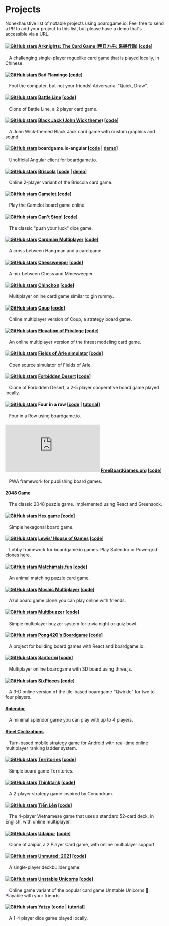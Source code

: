 # Projects

Nonexhaustive list of notable projects using boardgame.io. Feel free to send a PR to add your project to this list, but please have a demo that's accessible via a URL.


#### [![GitHub stars][b-ark]][c-ark] [Arknights: The Card Game (明日方舟: 采掘行动)][p-ark] \[[code][c-ark]\]
&nbsp;&nbsp;
A challenging single-player roguelike card game that is played locally, in Chinese.

[b-ark]: https://img.shields.io/github/stars/dadiaogames/arknights-card-game?label=%E2%98%85&logo=github
[p-ark]: https://dadiaogames.github.io/arknights-card-game/
[c-ark]: https://github.com/dadiaogames/arknights-card-game

#### [![GitHub stars][b1]][c1] Bad Flamingo \[[code][c1]\]
&nbsp;&nbsp;
Fool the computer, but not your friends! Adversarial "Quick, Draw".

[b1]: https://img.shields.io/github/stars/jayelm/bad-flamingo?label=%E2%98%85&logo=github
[c1]: https://github.com/jayelm/bad-flamingo

#### [![GitHub stars][b-bl]][c-bl]  [Battle Line][p-bl] \[[code][c-bl]\]
&nbsp;&nbsp;
Clone of Battle Line, a 2 player card game.

[b-bl]: https://img.shields.io/github/stars/rsandzimier/battleline?label=%E2%98%85&logo=github
[c-bl]: https://github.com/rsandzimier/battleline
[p-bl]: https://rsandzimier.github.io/battleline/

#### [![GitHub stars][jwbj-3]][jwbj-2]  [Black Jack (John Wick theme)][jwbj-1] \[[code][jwbj-2]\]
&nbsp;&nbsp;
A John Wick-themed Black Jack card game with custom graphics and sound.

[jwbj-3]: https://img.shields.io/github/stars/ipkevin/Blackjack-Builder?label=%E2%98%85&logo=github
[jwbj-2]: https://github.com/ipkevin/Blackjack-Builder
[jwbj-1]: https://johnwickblackjack.netlify.app/

#### [![GitHub stars][b2]][c2] boardgame.io-angular \[[code][c2] | [demo][d2]\]
&nbsp;&nbsp;
Unofficial Angular client for boardgame.io.

[b2]: https://img.shields.io/github/stars/turn-based/boardgame.io-angular?label=%E2%98%85&logo=github
[c2]: https://github.com/turn-based/boardgame.io-angular
[d2]: https://turn-based-209306.firebaseapp.com/

#### [![GitHub stars][b-bri]][c-bri] [Briscola][p-bri] \[[code][c-bri] | [demo][d-bri]\]
&nbsp;&nbsp;
Online 2-player variant of the Briscola card game.

[p-bri]: https://instant-briscola.herokuapp.com/
[c-bri]: https://github.com/aflorj/briscola
[d-bri]: https://instant-briscola.herokuapp.com/demo
[b-bri]: https://img.shields.io/github/stars/aflorj/briscola?label=%E2%98%85&logo=github

#### [![GitHub stars][b3]][c3]  [Camelot][p3] \[[code][c3]\]
&nbsp;&nbsp;
Play the Camelot board game online.

[b3]: https://img.shields.io/github/stars/blunket/camelot?label=%E2%98%85&logo=github
[c3]: https://github.com/blunket/camelot
[p3]: https://www.playcamelot.com


#### [![GitHub stars][b4]][c4] [Can't Stop!][p4] \[[code][c4]\]
&nbsp;&nbsp;
The classic "push your luck" dice game.

[b4]: https://img.shields.io/github/stars/simlmx/cantstop?label=%E2%98%85&logo=github
[c4]: https://github.com/simlmx/cantstop
[p4]: https://cantstop.fun


#### [![GitHub stars][b5]][c5] [Cardman Multiplayer][p5] \[[code][c5]\]
&nbsp;&nbsp;
A cross between Hangman and a card game.

[p5]: http://cardman-multiplayer.herokuapp.com
[c5]: https://github.com/VengelStudio/cardman-multiplayer
[b5]: https://img.shields.io/github/stars/VengelStudio/cardman-multiplayer?label=%E2%98%85&logo=github


#### [![GitHub stars][b-chessweeper]][c-chessweeper] [Chessweeper][p-chessweeper] \[[code][c-chessweeper]\]
&nbsp;&nbsp;
A mix between Chess and Minesweeper 

[p-chessweeper]: https://chessweeper.zirk.eu
[c-chessweeper]: https://github.com/Xwilarg/Chessweeper
[b-chessweeper]: https://img.shields.io/github/stars/xwilarg/chessweeper?label=%E2%98%85&logo=github

#### [![GitHub stars][b26]][c26] [Chinchon][p26] \[[code][c26]\]
&nbsp;&nbsp;
Multiplayer online card game similar to gin rummy. 

[p26]: https://chinchon-game.herokuapp.com/
[c26]: https://github.com/maxpaulus43/chinchon
[b26]: https://img.shields.io/github/stars/maxpaulus43/chinchon?label=%E2%98%85&logo=github

#### [![GitHub stars][b21]][c21] [Coup][p21] \[[code][c21]\]
&nbsp;&nbsp;
Online multiplayer version of Coup, a strategy board game.

[p21]: https://online-coup.herokuapp.com/
[c21]: https://github.com/vyang1222/online-coup
[b21]: https://img.shields.io/github/stars/vyang1222/online-coup?label=%E2%98%85&logo=github


#### [![GitHub stars][b6]][c6] [Elevation of Privilege][p6] \[[code][c6]\]
&nbsp;&nbsp;
An online multiplayer version of the threat modeling card game.

[b6]: https://img.shields.io/github/stars/dehydr8/elevation-of-privilege?label=%E2%98%85&logo=github
[p6]: https://elevation-of-privilege.herokuapp.com/
[c6]: https://github.com/dehydr8/elevation-of-privilege


#### [![GitHub stars][b7]][c7] [Fields of Arle simulator][p7] \[[code][c7]\]
&nbsp;&nbsp;
Open source simulator of Fields of Arle.

[b7]: https://img.shields.io/github/stars/philihp/fields-of-arle?label=%E2%98%85&logo=github
[p7]: https://arle.philihp.com
[c7]: https://github.com/philihp/fields-of-arle


#### [![GitHub stars][b-fd]][c-fd] [Forbidden Desert][p-fd] \[[code][c-fd]\]
&nbsp;&nbsp;
Clone of Forbidden Desert, a 2-5 player cooperative board game played locally.

[b-fd]: https://img.shields.io/github/stars/hwabis/forbidden-desert?label=%E2%98%85&logo=github
[p-fd]: https://hwabis.github.io/forbidden-desert/
[c-fd]: https://github.com/hwabis/forbidden-desert


#### [![GitHub stars][b8]][c8] Four in a row \[[code][c8] | [tutorial][t8]\]
&nbsp;&nbsp;
Four in a Row using boardgame.io.

[c8]: https://github.com/PJohannessen/four-in-a-row
[t8]: https://www.lonesomecrowdedweb.com/blog/four-in-a-row-boardgameio/
[b8]: https://img.shields.io/github/stars/PJohannessen/four-in-a-row?label=%E2%98%85&logo=github


#### [![GitHub stars][b9]][c9] [FreeBoardGames.org][p9] \[[code][c9]\]
&nbsp;&nbsp;
PWA framework for publishing board games.

[p9]: https://www.freeboardgames.org
[c9]: https://github.com/freeboardgames/FreeBoardGames.org
[b9]: https://img.shields.io/github/stars/freeboardgames/FreeBoardGames.org?label=%E2%98%85&logo=github


#### [2048 Game][c27]
&nbsp;&nbsp;
The classic 2048 puzzle game. Implemented using React and Greensock.

[c27]: https://2048-online.io/


#### [![GitHub stars][b10]][c10] [Hex game][p10] \[[code][c10]\]
&nbsp;&nbsp;
Simple hexagonal board game.

[p10]: https://korla.github.io/hexgame/build/
[c10]: https://github.com/Korla/hexgame
[b10]: https://img.shields.io/github/stars/Korla/hexgame?label=%E2%98%85&logo=github

#### [![GitHub stars][b-lhog]][c-lhog] [Lewis' House of Games][p-lhog] \[[code][c-lhog]\]
&nbsp;&nbsp;
Lobby framework for boardgame.io games. Play Splendor or Powergrid clones here.

[p-lhog]: https://lhog.lewissilletto.com/
[c-lhog]: https://github.com/sillle14/lhog
[b-lhog]: https://img.shields.io/github/stars/sillle14/lhog?label=%E2%98%85&logo=github

#### [![GitHub stars][b11]][c11] [Matchimals.fun][p11] \[[code][c11]\]
&nbsp;&nbsp;
An animal matching puzzle card game.

[p11]: https://www.matchimals.fun/
[c11]: https://github.com/chrisheninger/matchimals.fun
[b11]: https://img.shields.io/github/stars/chrisheninger/matchimals.fun?label=%E2%98%85&logo=github


#### [![GitHub stars][b12]][c12] [Mosaic Multiplayer][p12] \[[code][c12]\]
&nbsp;&nbsp;
Azul board game clone you can play online with friends.

[p12]: https://playmosaic.online/
[c12]: https://github.com/maciejmatu/mosaic
[b12]: https://img.shields.io/github/stars/maciejmatu/mosaic?label=%E2%98%85&logo=github


#### [![GitHub stars][b13]][c13] [Multibuzzer][p13] \[[code][c13]\]
&nbsp;&nbsp;
Simple multiplayer buzzer system for trivia night or quiz bowl.

[p13]: https://multibuzz.app
[c13]: https://github.com/wsun/multibuzzer
[b13]: https://img.shields.io/github/stars/wsun/multibuzzer?label=%E2%98%85&logo=github


#### [![GitHub stars][b14]][c14] [Pong420's Boardgame][p14] \[[code][c14]\]
&nbsp;&nbsp;
A project for building board games with React and boardgame.io.

[p14]: http://play-boardgame.herokuapp.com
[c14]: https://github.com/Pong420/Boardgame
[b14]: https://img.shields.io/github/stars/Pong420/Boardgame?label=%E2%98%85&logo=github


#### [![GitHub stars][b25]][c25] [Santorini][p25] \[[code][c25]\]
&nbsp;&nbsp;
Multiplayer online boardgame with 3D board using three.js.

[p25]: https://santorini.onrender.com
[c25]: https://github.com/mbrinkl/santorini
[b25]: https://img.shields.io/github/stars/mbrinkl/santorini?label=%E2%98%85&logo=github


#### [![GitHub stars][bsixpieces]][csixpieces] [SixPieces][psixpieces] \[[code][csixpieces]\]
&nbsp;&nbsp;
A 3-D online version of the tile-based boardgame "Qwirkle" for two to four players.

[psixpieces]: https://zwo.uber.space/SixPieces/
[csixpieces]: https://github.com/fuenfundachtzig/SixPieces
[bsixpieces]: https://img.shields.io/github/stars/fuenfundachtzig/SixPieces?label=%E2%98%85&logo=github


#### [Splendor][p15]
&nbsp;&nbsp;
A minimal splendor game you can play with up to 4 players.

[p15]: http://bestboards.ir


#### [Steel Civilizations][p16]
&nbsp;&nbsp;
Turn-based mobile strategy game for Android with real-time online multiplayer ranking ladder system.

[p16]: https://play.google.com/store/apps/details?id=com.hydra.steelcivs


#### [![GitHub stars][b17]][c17] [Territories][p17] \[[code][c17]\]
&nbsp;&nbsp;
Simple board game Territories.

[p17]: https://lehasvv2009.github.io/territories/
[c17]: https://github.com/lehaSVV2009/territories
[b17]: https://img.shields.io/github/stars/lehaSVV2009/territories?label=%E2%98%85&logo=github


#### [![GitHub stars][b18]][c18] [Thinktank][p18] \[[code][c18]\]
&nbsp;&nbsp;
A 2-player strategy game inspired by Conundrum.

[p18]: https://thinktank.crespi.dev
[c18]: https://github.com/averycrespi/thinktank
[b18]: https://img.shields.io/github/stars/averycrespi/thinktank?label=%E2%98%85&logo=github

#### [![GitHub stars][b19]][c19] [Tiến Lên][p19] \[[code][c19]\]
&nbsp;&nbsp;
The 4-player Vietnamese game that uses a standard 52-card deck, in English, with online multiplayer.

[p19]: http://tienlen-en.herokuapp.com/
[c19]: https://github.com/nguyenank/tien-len
[b19]: https://img.shields.io/github/stars/nguyenank/tien-len?label=%E2%98%85&logo=github


#### [![GitHub stars][b20]][c20] [Udaipur][p20] \[[code][c20]\]
&nbsp;&nbsp;
Clone of Jaipur, a 2 Player Card game, with online multiplayer support.

[p20]: https://udaipur-game.herokuapp.com/
[c20]: https://github.com/skvrahul/UdaipurGame
[b20]:https://img.shields.io/github/stars/skvrahul/UdaipurGame?label=%E2%98%85&logo=github


#### [![GitHub stars][b24]][c24] [Unmuted: 2021][p24] \[[code][c24]\]
&nbsp;&nbsp;
A single-player deckbuilder game.

[p24]: https://shaoster.github.io/unmuted2021
[c24]: https://github.com/shaoster/unmuted2021
[b24]: https://img.shields.io/github/stars/shaoster/unmuted2021?label=%E2%98%85&logo=github


#### [![GitHub stars][b23]][c23] [Unstable Unicorns][p23] \[[code][c23]\]
&nbsp;&nbsp;
Online game variant of the popular card game Unstable Unicorns 🦄. Playable with your friends.

[p23]: https://unstable-unicorns-online.herokuapp.com/hello-world/6/0
[c23]: https://github.com/geniegeist/unstable-unicorns
[b23]: https://img.shields.io/github/stars/geniegeist/unstable-unicorns?label=%E2%98%85&logo=github


#### [![GitHub stars][b22]][c22] [Yatzy][p22] \[[code][c22] | [tutorial][t22]\]
&nbsp;&nbsp;
A 1-4 player dice game played locally.

[p22]: https://www.lonesomecrowdedweb.com/yatzy/
[c22]: https://github.com/pjohannessen/yatzy
[t22]: https://www.lonesomecrowdedweb.com/blog/yatzy-boardgameio/
[b22]: https://img.shields.io/github/stars/pjohannessen/yatzy?label=%E2%98%85&logo=github
